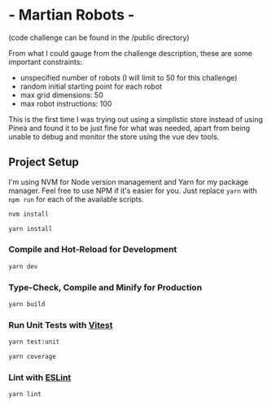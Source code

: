 # - Martian Robots -
(code challenge can be found in the /public directory)

From what I could gauge from the challenge description, these are some important constraints:
- unspecified number of robots (I will limit to 50 for this challenge)
- random initial starting point for each robot
- max grid dimensions: 50
- max robot instructions: 100

This is the first time I was trying out using a simplistic store instead of using Pinea and found it to be just fine for what was needed, apart from being unable to debug and monitor the store using the vue dev tools.

## Project Setup
I'm using NVM for Node version management and Yarn for my package manager. Feel free to use NPM if it's easier for you. Just replace `yarn` with `npm run` for each of the available scripts.

```sh
nvm install
```

```sh
yarn install
```

### Compile and Hot-Reload for Development

```sh
yarn dev
```

### Type-Check, Compile and Minify for Production

```sh
yarn build
```

### Run Unit Tests with [Vitest](https://vitest.dev/)

```sh
yarn test:unit
```
```sh
yarn coverage
```

### Lint with [ESLint](https://eslint.org/)

```sh
yarn lint
```
